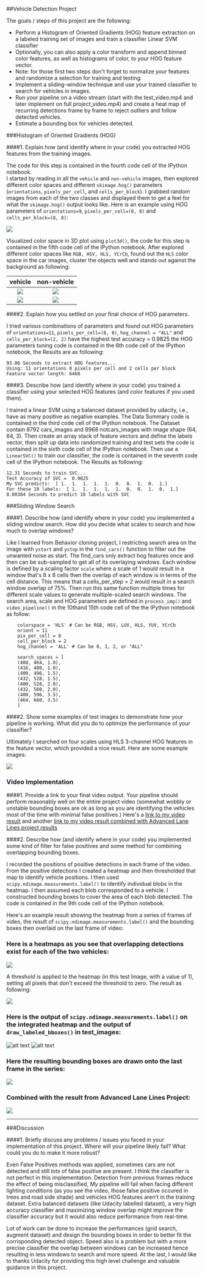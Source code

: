 
##Vehicle Detection Project

The goals / steps of this project are the following:

* Perform a Histogram of Oriented Gradients (HOG) feature extraction on a labeled training set of images and train a classifier Linear SVM classifier
* Optionally, you can also apply a color transform and append binned color features, as well as histograms of color, to your HOG feature vector. 
* Note: for those first two steps don't forget to normalize your features and randomize a selection for training and testing.
* Implement a sliding-window technique and use your trained classifier to search for vehicles in images.
* Run your pipeline on a video stream (start with the test_video.mp4 and later implement on full project_video.mp4) and create a heat map of recurring detections frame by frame to reject outliers and follow detected vehicles.
* Estimate a bounding box for vehicles detected.

[//]: # (Image References)
[image1]: ./output_images/carOrNcar.png
[image2]: ./examples/HOG_example.jpg
[image3]: ./examples/sliding_windows.jpg
[image4]: ./output_images/draw_boxes.png
[image5]: ./examples/bboxes_and_heat.png
[image6]: ./output_images/labled.png
[image7]: ./output_images/project2.png
[image8]: ./output_images/project1.png
[image9]: ./output_images/ncar3dColorSpaceHLS.png
[image10]: ./output_images/ncar3dColorSpaceHSV.png
[image11]: ./output_images/car3dColorSpaceHSV.png
[image12]: ./output_images/car3dColorSpaceHLS.png
[image13]: ./output_images/carDetect.png
[image14]: ./output_images/heatMap.png
[image15]: ./output_images/apply_threshold.png
[video1]: ./project_video_orin.mp4
[video2]: ./project_video_out.mp4

###Histogram of Oriented Gradients (HOG)

####1. Explain how (and identify where in your code) you extracted HOG features from the training images.

The code for this step is contained in the fourth code cell of the IPython notebook.  
I started by reading in all the `vehicle` and `non-vehicle` images, then explored different color spaces and different `skimage.hog()` parameters (`orientations`, `pixels_per_cell`, and `cells_per_block`).  I grabbed random images from each of the two classes and displayed them to get a feel for what the `skimage.hog()` output looks like.
Here is an example using HOG parameters of `orientations=9`, `pixels_per_cell=(8, 8)` and `cells_per_block=(8, 8)`:


![][image1]  

Visualized color space in 3D plot using `plot3d()`, the code for this step is contained in the fifth code cell of the IPython notebook. After explored different color spaces like `RGB, HSV, HLS, YCrCb`, found out the `HLS` color space in the car images, cluster the objects well and stands out against the background as following:  

|              vehicle                    |                     non-vehicle                        | 
| :-------------------------------------: |:------------------------------------------------------:|
|![][image11]                      |                ![][image10]                     |
|![][image12]                      |                ![][image9]                     |


####2. Explain how you settled on your final choice of HOG parameters.

I tried various combinations of parameters and found out HOG parameters of `orientations=11`, `pixels_per_cell=(8, 8)`, `hog_channel = "ALL"` and `cells_per_block=(2, 2)` have the highest test accuracy = 0.9825 the HOG parameters tuning code is contained in the 6th code cell of the IPython notebook, the Results are as following:
  
```
93.86 Seconds to extract HOG features...
Using: 11 orientations 8 pixels per cell and 2 cells per block
Feature vector length: 6468
```  

####3. Describe how (and identify where in your code) you trained a classifier using your selected HOG features (and color features if you used them).

I trained a linear SVM using a balanced dataset provided by udacity, i.e., have as many positive as negative examples. The Data Summary code is contained in the third code cell of the IPython notebook. The Dataset contain 8792 cars_images and 8968 notcars_images with image shape (64, 64, 3).
Then create an array stack of feature vectors and define the labels vector, then split up data into randomized training and test sets the code is contained in the sixth code cell of the IPython notebook. Then use a `LinearSVC()` to train our classifier, the code is contained in the seventh code cell of the IPython notebook. The Results as following:  
    
```
12.31 Seconds to train SVC...
Test Accuracy of SVC =  0.9825
My SVC predicts:  [ 1.  1.  1.  1.  1.  0.  0.  1.  0.  1.]
For these 10 labels:  [ 1.  1.  1.  1.  1.  0.  0.  1.  0.  1.]
0.00384 Seconds to predict 10 labels with SVC
``` 
###Sliding Window Search

####1. Describe how (and identify where in your code) you implemented a sliding window search.  How did you decide what scales to search and how much to overlap windows?

Like I learned from Behavior cloning project, I restricting search area on the image with `ystart` and `ystop` in the `find_cars()` function to filter out the unwanted noise as start. The find_cars only extract hog features once and then can be sub-sampled to get all of its overlaying windows. Each window is defined by a scaling factor `scale` where a scale of 1 would result in a window that's 8 x 8 cells then the overlap of each window is in terms of the cell distance. This means that a cells_per_step = 2 would result in a search window overlap of 75%. Then run this same function multiple times for different scale values to generate multiple-scaled search windows. The search area, scale and HOG parameters are defined in `process_img()` and `video_pipeline()` in the 10thand 15th code cell of the the IPython notebook as follow:  

```
    colorspace = 'HLS' # Can be RGB, HSV, LUV, HLS, YUV, YCrCb
    orient = 11
    pix_per_cell = 8
    cell_per_block = 2
    hog_channel = 'ALL' # Can be 0, 1, 2, or "ALL"

    search_spaces = [
    (400, 464, 1.0),
    (416, 480, 1.0),
    (400, 496, 1.5),
    (432, 528, 1.5),
    (400, 528, 2.0),
    (432, 560, 2.0),
    (400, 596, 3.5),
    (464, 660, 3.5)
    ]
```

####2. Show some examples of test images to demonstrate how your pipeline is working.  What did you do to optimize the performance of your classifier?

Ultimately I searched on four scales using HLS 3-channel HOG features in the feature vector, which provided a nice result.  Here are some example images:

![][image4]


### Video Implementation

####1. Provide a link to your final video output.  Your pipeline should perform reasonably well on the entire project video (somewhat wobbly or unstable bounding boxes are ok as long as you are identifying the vehicles most of the time with minimal false positives.)
Here's a [link to my video result](https://www.youtube.com/watch?v=TF3tz-DH5r4) and another [link to my video result combined with Advanced Lane Lines project results](https://www.youtube.com/watch?v=4TGBOHBwAMM)


####2. Describe how (and identify where in your code) you implemented some kind of filter for false positives and some method for combining overlapping bounding boxes.

I recorded the positions of positive detections in each frame of the video.  From the positive detections I created a heatmap and then thresholded that map to identify vehicle positions.  I then used `scipy.ndimage.measurements.label()` to identify individual blobs in the heatmap.  I then assumed each blob corresponded to a vehicle.  I constructed bounding boxes to cover the area of each blob detected. The code is contained in the 9th code cell of the IPython notebook.  

Here's an example result showing the heatmap from a series of frames of video, the result of `scipy.ndimage.measurements.label()` and the bounding boxes then overlaid on the last frame of video:

### Here is a heatmaps as you see that overlapping detections exist for each of the two vehicles:

![][image14]
  
A threshold is applied to the heatmap (in this test Image, with a value of 1), setting all pixels that don't exceed the threshold to zero. The result as following:  

![][image15]

### Here is the output of `scipy.ndimage.measurements.label()` on the integrated heatmap and the output of `draw_labeled_bboxes()` in test_images:
![alt text][image6]
![alt text][image13]  

### Here the resulting bounding boxes are drawn onto the last frame in the series:
![][image7]  

### Combined with the result from Advanced Lane Lines Project:
![][image8]



---

###Discussion

####1. Briefly discuss any problems / issues you faced in your implementation of this project.  Where will your pipeline likely fail?  What could you do to make it more robust?

Even False Positives methods was applied, sometimes cars are not detected and still lots of false positive are present. I think the classifier is not perfect in this implementation. Detection from previous frames reduce the effect of being misclassified, My pipeline will fail when facing different lighting conditions (as you see the video, those false positive occured in trees and road side shade) and vehicles HOG features aren't in the training dataset. Extra balanced datasets (like Udacity labelled dataset), a very high accuracy classifier and maximizing window overlap might improve the classifier accuracy but it would also reduce performance from real-time.

Lot of work can be done to increase the performances (grid search, augment dataset) and design the bounding boxes in order to better fit the corrisponding detected object. Speed also is a problem but with a more precise classifier the overlap between windows can be increased hence resulting in less windows to search and more speed. At the last, I would like to thanks Udacity for providing this high level challenge and valuable guidance in this project.
 

